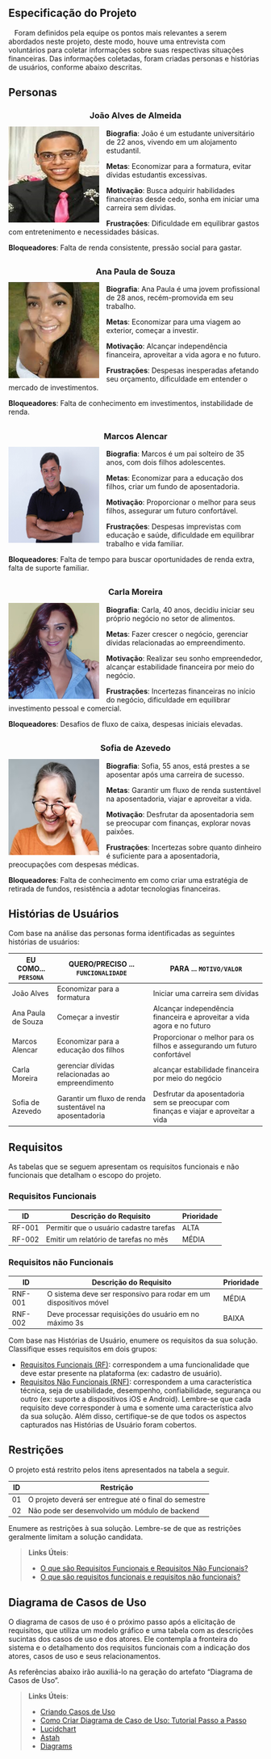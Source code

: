 ## <a name="especificacaoprojeto">Especificação do Projeto</a>

&nbsp;&nbsp; Foram definidos pela equipe os pontos mais relevantes a serem abordados neste projeto, deste modo, houve uma entrevista com voluntários para coletar informações sobre suas respectivas situações financeiras. Das informações coletadas, foram criadas personas e histórias de usuários, conforme abaixo descritas.  

## Personas 


**<h3 align="center" >João Alves de Almeida</h3 >**
 
 <img align="left" width="180px" height="190px" style="margin:-5px 1em 0 auto" src="img/persona1.jpg"> **Biografia**: João é um estudante universitário de 22 anos, vivendo em um alojamento estudantil.

**Metas**:
Economizar para a formatura, evitar dívidas estudantis excessivas.

**Motivação**:
Busca adquirir habilidades financeiras desde cedo, sonha em iniciar uma carreira sem dívidas.

**Frustrações**:
Dificuldade em equilibrar gastos com entretenimento e necessidades básicas.

**Bloqueadores**:
Falta de renda consistente, pressão social para gastar.
 <br /> 
##


**<h3 align="center" >Ana Paula de Souza</h3 >**
 
 <img align="left" width="180px" height="190px" style="margin:-5px 1em 0 auto" src="img/persona2.jpg"> **Biografia**: Ana Paula é uma jovem profissional de 28 anos, recém-promovida em seu trabalho.

**Metas**:
Economizar para uma viagem ao exterior, começar a investir.

**Motivação**:
Alcançar independência financeira, aproveitar a vida agora e no futuro.

**Frustrações**:
Despesas inesperadas afetando seu orçamento, dificuldade em entender o mercado de investimentos.

**Bloqueadores**:
Falta de conhecimento em investimentos, instabilidade de renda.
 <br /> 
##


**<h3 align="center" >Marcos Alencar</h3 >**
 
 <img align="left" width="180px" height="190px" style="margin:-5px 1em 0 auto" src="img/persona3.jpg"> **Biografia**: Marcos é um pai solteiro de 35 anos, com dois filhos adolescentes.

**Metas**:
Economizar para a educação dos filhos, criar um fundo de aposentadoria.

**Motivação**:
Proporcionar o melhor para seus filhos, assegurar um futuro confortável.

**Frustrações**:
Despesas imprevistas com educação e saúde, dificuldade em equilibrar trabalho e vida familiar.

**Bloqueadores**:
 Falta de tempo para buscar oportunidades de renda extra, falta de suporte familiar.
 <br /> 
 ##


 **<h3 align="center" >Carla Moreira</h3 >**
 
 <img align="left" width="180px" height="190px" style="margin:-5px 1em 0 auto" src="img/persona4.jpg"> **Biografia**: Carla, 40 anos, decidiu iniciar seu próprio negócio no setor de alimentos.

**Metas**:
Fazer crescer o negócio, gerenciar dívidas relacionadas ao empreendimento.

**Motivação**:
Realizar seu sonho empreendedor, alcançar estabilidade financeira por meio do negócio.

**Frustrações**:
Incertezas financeiras no início do negócio, dificuldade em equilibrar investimento pessoal e comercial.

**Bloqueadores**:
Desafios de fluxo de caixa, despesas iniciais elevadas.
 <br /> 
 ##


 **<h3 align="center" >Sofia de Azevedo</h3 >**
 
 <img align="left" width="180px" height="190px" style="margin:-5px 1em 0 auto" src="img/persona5.jpg"> **Biografia**: Sofia, 55 anos, está prestes a se aposentar após uma carreira de sucesso.

**Metas**:
Garantir um fluxo de renda sustentável na aposentadoria, viajar e aproveitar a vida.

**Motivação**:
Desfrutar da aposentadoria sem se preocupar com finanças, explorar novas paixões.

**Frustrações**:
Incertezas sobre quanto dinheiro é suficiente para a aposentadoria, preocupações com despesas médicas.

**Bloqueadores**:
Falta de conhecimento em como criar uma estratégia de retirada de fundos, resistência a adotar tecnologias financeiras.
 <br /> 
	
## Histórias de Usuários

Com base na análise das personas forma identificadas as seguintes histórias de usuários:

|EU COMO... `PERSONA`| QUERO/PRECISO ... `FUNCIONALIDADE` |PARA ... `MOTIVO/VALOR`                 |
|--------------------|------------------------------------|----------------------------------------|
|João Alves  | Economizar para a formatura        | Iniciar uma carreira sem dívidas       |
|Ana Paula de Souza       | Começar a investir  | Alcançar independência financeira e aproveitar a vida agora e no futuro |
|Marcos Alencar  | Economizar para a educação dos filhos           | Proporcionar o melhor para os filhos e assegurando um futuro confortável               |
|Carla Moreira       | gerenciar dívidas relacionadas ao empreendimento | alcançar estabilidade financeira por meio do negócio |
|Sofia de Azevedo  | Garantir um fluxo de renda sustentável na aposentadoria  | Desfrutar da aposentadoria sem se preocupar com finanças e viajar e aproveitar a vida |


## Requisitos

As tabelas que se seguem apresentam os requisitos funcionais e não funcionais que detalham o escopo do projeto.

### Requisitos Funcionais

|ID    | Descrição do Requisito  | Prioridade |
|------|-----------------------------------------|----|
|RF-001| Permitir que o usuário cadastre tarefas | ALTA | 
|RF-002| Emitir um relatório de tarefas no mês   | MÉDIA |

### Requisitos não Funcionais

|ID     | Descrição do Requisito  |Prioridade |
|-------|-------------------------|----|
|RNF-001| O sistema deve ser responsivo para rodar em um dispositivos móvel | MÉDIA | 
|RNF-002| Deve processar requisições do usuário em no máximo 3s |  BAIXA | 

Com base nas Histórias de Usuário, enumere os requisitos da sua solução. Classifique esses requisitos em dois grupos:

- [Requisitos Funcionais
 (RF)](https://pt.wikipedia.org/wiki/Requisito_funcional):
 correspondem a uma funcionalidade que deve estar presente na
  plataforma (ex: cadastro de usuário).
- [Requisitos Não Funcionais
  (RNF)](https://pt.wikipedia.org/wiki/Requisito_n%C3%A3o_funcional):
  correspondem a uma característica técnica, seja de usabilidade,
  desempenho, confiabilidade, segurança ou outro (ex: suporte a
  dispositivos iOS e Android).
Lembre-se que cada requisito deve corresponder à uma e somente uma
característica alvo da sua solução. Além disso, certifique-se de que
todos os aspectos capturados nas Histórias de Usuário foram cobertos.

## Restrições

O projeto está restrito pelos itens apresentados na tabela a seguir.

|ID| Restrição                                             |
|--|-------------------------------------------------------|
|01| O projeto deverá ser entregue até o final do semestre |
|02| Não pode ser desenvolvido um módulo de backend        |


Enumere as restrições à sua solução. Lembre-se de que as restrições geralmente limitam a solução candidata.

> **Links Úteis**:
> - [O que são Requisitos Funcionais e Requisitos Não Funcionais?](https://codificar.com.br/requisitos-funcionais-nao-funcionais/)
> - [O que são requisitos funcionais e requisitos não funcionais?](https://analisederequisitos.com.br/requisitos-funcionais-e-requisitos-nao-funcionais-o-que-sao/)

## Diagrama de Casos de Uso

O diagrama de casos de uso é o próximo passo após a elicitação de requisitos, que utiliza um modelo gráfico e uma tabela com as descrições sucintas dos casos de uso e dos atores. Ele contempla a fronteira do sistema e o detalhamento dos requisitos funcionais com a indicação dos atores, casos de uso e seus relacionamentos. 

As referências abaixo irão auxiliá-lo na geração do artefato “Diagrama de Casos de Uso”.

> **Links Úteis**:
> - [Criando Casos de Uso](https://www.ibm.com/docs/pt-br/elm/6.0?topic=requirements-creating-use-cases)
> - [Como Criar Diagrama de Caso de Uso: Tutorial Passo a Passo](https://gitmind.com/pt/fazer-diagrama-de-caso-uso.html/)
> - [Lucidchart](https://www.lucidchart.com/)
> - [Astah](https://astah.net/)
> - [Diagrams](https://app.diagrams.net/)
